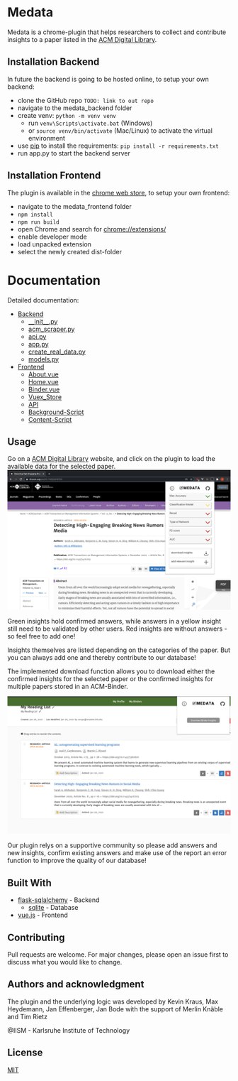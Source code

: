 # Medata 

Medata is a chrome-plugin that helps researchers to collect and contribute insights to a paper listed in the [ACM Digital Library](https://dl.acm.org/).

## Installation Backend

In future the backend is going to be hosted online, to setup your own backend:

* clone the GitHub repo ```TODO: link to out repo```
* navigate to the medata_backend folder
* create venv: ```python -m venv venv```
    * run ```venv\Scripts\activate.bat``` (Windows)
    * or ```source venv/bin/activate``` (Mac/Linux) to activate the virtual environment 
* use [pip](https://pip.pypa.io/en/stable/) to install the requirements: ```pip install -r requirements.txt```
* run app.py to start the backend server


## Installation Frontend

The plugin is available in the [chrome web store](https://chrome.google.com/webstore/category/extensions?hl=en), to setup your own frontend:

* navigate to the medata_frontend folder
* ```npm install```
* ```npm run build```
* open Chrome and search for [chrome://extensions/](chrome://extensions/)
* enable developer mode 
* load unpacked extension 
* select the newly created dist-folder 


# Documentation
Detailed documentation:

* [Backend](medata_backend/documentation_backend.md)
  * [__](medata_backend/docs/__init__.html)[init__.py](medata_backend/docs/__init__.html)
  * [acm_scraper.py](medata_backend/docs/acm_scraper.html)
  * [api.py](medata_backend/docs/api.html)
  * [app.py](medata_backend/docs/app.html)
  * [create_real_data.py](medata_backend/docs/create_real_data.html)
  * [models.py](medata_backend/docs/models.html)
* [Frontend](medata_plugin/documentation_frontend.md)
  * [About.vue](medata_plugin/src/docs/About.md)
  * [Home.vue](medata_plugin/src/docs/Home.md)
  * [Binder.vue](medata_plugin/src/docs/Binder.md)
  * [Vuex_Store](medata_plugin/src/docs/Store.md)
  * [API](medata_plugin/src/docs/Api.md)
  * [Background-Script](medata_plugin/src/docs/Background.md)
  * [Content-Script](medata_plugin/src/docs/Content-Script.md)


## Usage
Go on a [ACM Digital Library](https://dl.acm.org/) website, and click on the plugin to load the available data for the selected paper.
![main](medata_backend/example_pictures/main.png)

Green insights hold confirmed answers, while answers in a yellow insight still need to be validated by other users. Red insights are without answers - so feel free to add one!

Insights themselves are listed depending on the categories of the paper. But you can always add one and thereby contribute to our database!

The implemented download function allows you to download either the confirmed insights for the selected paper or 
the confirmed insights for multiple papers stored in an ACM-Binder.  

![download_binder](medata_backend/example_pictures/download_binder.png)

Our plugin relys on a supportive community so please add answers and new insights, confirm existing answers and make use of the report an error function to improve the quality of our database!

## Built With

* [flask-sqlalchemy](https://flask-sqlalchemy.palletsprojects.com/en/2.x/#) - Backend
  * [sqlite](https://www.sqlite.org/index.html)  - Database
* [vue.js](https://vuejs.org/) - Frontend


## Contributing
Pull requests are welcome. For major changes, please open an issue first to discuss what you would like to change.

## Authors and acknowledgment
The plugin and the underlying logic was developed by
Kevin Kraus, Max Heydemann, Jan Effenberger, Jan Bode with the support of Merlin Knäble and Tim Rietz 

@IISM - Karlsruhe Institute of Technology

## License
[MIT](LICENSE.md)